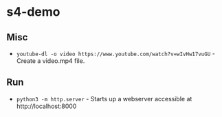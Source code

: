 # s4-demo

## Misc

- `youtube-dl -o video https://www.youtube.com/watch?v=wIvHw17vuGU` - Create a video.mp4 file.

## Run

- `python3 -m http.server` - Starts up a webserver accessible at http://localhost:8000
